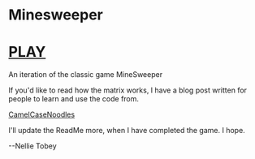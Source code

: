 # Minesweeper
# [PLAY](https://nelliesnoodles.github.io/Minesweeper/)
An iteration of the classic game MineSweeper


If you'd like to read how the matrix works,  I have a blog post written for people to learn and use the code from.  

[CamelCaseNoodles](https://camelcasenoodles.blogspot.com/2021/03/javascript-and-matrix.html)

I'll update the ReadMe more, when I have completed the game.
I hope. 

--Nellie Tobey
